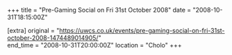 +++
title = "Pre-Gaming Social on Fri 31st October 2008"
date = "2008-10-31T18:15:00Z"

[extra]
original = "https://uwcs.co.uk/events/pre-gaming-social-on-fri-31st-october-2008-1474489014905/"    
end_time = "2008-10-31T20:00:00Z"
location = "Cholo"
+++



